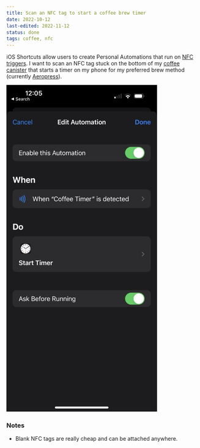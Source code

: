 ```yaml
---
title: Scan an NFC tag to start a coffee brew timer
date: 2022-10-12
last-edited: 2022-11-12
status: done
tags: coffee, nfc
---
```


iOS Shortcuts allow users to create Personal Automations that run on [NFC triggers][nfc-trigger].
I want to scan an NFC tag stuck on the bottom of my [coffee canister][tobys-estate] that starts a 
timer on my phone for my preferred brew method (currently [Aeropress][aeropress]).

![A screenshot of the Shortcuts app showing the Automation](/images/nfc-coffee-timer.jpeg)

### Notes

- Blank NFC tags are really cheap and can be attached anywhere.

[nfc-trigger]: https://support.apple.com/en-nz/guide/shortcuts/apde31e9638b/ios
[tobys-estate]: https://www.brewrunner.com.au/
[aeropress]: /recipes/coffee.html